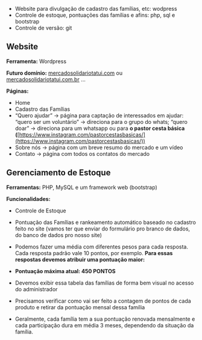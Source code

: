 - Website para divulgação de cadastro das famílias, etc: wodpress
- Controle de estoque, pontuações das famílias e afins: php, sql e bootstrap
- Controle de versão: git

## Website

**Ferramenta:** Wordpress

**Futuro domínio:** [mercadosolidariotatui.com](http://mercadosolidariotatui.com) ou [mercadosolidariotatui.com.br](http://mercadosolidariotatui.com.br) …

**Páginas:**

- Home
- Cadastro das Famílias
- “Quero ajudar” → página para captação de interessados em ajudar: “quero ser um voluntário” → direciona para o grupo do whats; “quero doar” → direciona para um whatsapp ou para **o pastor cesta básica (**[https://www.instagram.com/pastorcestasbasicas/](https://www.instagram.com/pastorcestasbasicas/))
- Sobre nós → página com um breve resumo do mercado e um vídeo
- Contato → página com todos os contatos do mercado

## Gerenciamento de Estoque

**Ferramentas:** PHP, MySQL e um framework web (bootstrap) 

**Funcionalidades:**

- Controle de Estoque

- Pontuação das Famílias e rankeamento automático baseado no cadastro feito no site (vamos ter que enviar do formulário pro branco de dados, do banco de dados pro nosso site)
- Podemos fazer uma média com diferentes pesos para cada resposta. Cada resposta padrão vale 10 pontos, por exemplo. **Para essas respostas devemos atribuir uma pontuação maior:**
- **Pontuação máxima atual: 450 PONTOS**

- Devemos exibir essa tabela das famílias de forma bem visual no acesso do administrador
- Precisamos verificar como vai ser feito a contagem de pontos de cada produto e retirar da pontuação mensal dessa família
- Geralmente, cada família tem a sua pontuação renovada mensalmente e cada participação dura em média 3 meses, dependendo da situação da família.
